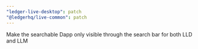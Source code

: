 ```yaml
---
"ledger-live-desktop": patch
"@ledgerhq/live-common": patch
---
```


Make the searchable Dapp only visible through the search bar for both LLD and LLM
